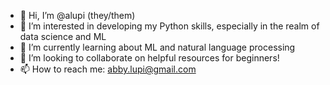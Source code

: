 - 👋 Hi, I’m @alupi (they/them)
- 👀 I’m interested in developing my Python skills, especially in the realm of data science and ML
- 🌱 I’m currently learning about ML and natural language processing
- 💞️ I’m looking to collaborate on helpful resources for beginners!
- 📫 How to reach me: abby.lupi@gmail.com

<!---
alupi/alupi is a ✨ special ✨ repository because its `README.md` (this file) appears on your GitHub profile.
You can click the Preview link to take a look at your changes.
--->
